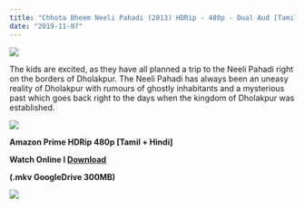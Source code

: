 ```yaml
---
title: "Chhota Bheem Neeli Pahadi (2013) HDRip - 480p - Dual Aud [Tamil + Hindi] - x264 - 300MB"
date: "2019-11-07"
---
```


[![](https://1.bp.blogspot.com/-YsSrc38kY8Q/XVjm5nyQnTI/AAAAAAAAAs4/2hSR8ADx7e8LlTRj9jKEKTRg9gjCSTUGwCEwYBhgL/s1600/x1080.jpg)](https://1.bp.blogspot.com/-YsSrc38kY8Q/XVjm5nyQnTI/AAAAAAAAAs4/2hSR8ADx7e8LlTRj9jKEKTRg9gjCSTUGwCEwYBhgL/s1600/x1080.jpg)

The kids are excited, as they have all planned a trip to the Neeli Pahadi right on the borders of Dholakpur. The Neeli Pahadi has always been an uneasy reality of Dholakpur with rumours of ghostly inhabitants and a mysterious past which goes back right to the days when the kingdom of Dholakpur was established.

[![](https://1.bp.blogspot.com/-fai1ZuUwnbA/XIjy2aT4irI/AAAAAAAAANw/WFW0YRK47_8GLAt3pPBSzBk0GJA6Mk5fgCPcBGAYYCw/s1600/torrborder.gif)](https://1.bp.blogspot.com/-fai1ZuUwnbA/XIjy2aT4irI/AAAAAAAAANw/WFW0YRK47_8GLAt3pPBSzBk0GJA6Mk5fgCPcBGAYYCw/s1600/torrborder.gif)

**Amazon Prime HDRip 480p \[Tamil + Hindi\]**

**Watch Online I [Download](https://drive.google.com/open?id=14i3piidEN1S9kJvjPn47aj6uIcWC5dXE)**

**(.mkv GoogleDrive 300MB)**

[![](https://1.bp.blogspot.com/-fai1ZuUwnbA/XIjy2aT4irI/AAAAAAAAANw/WFW0YRK47_8GLAt3pPBSzBk0GJA6Mk5fgCPcBGAYYCw/s1600/torrborder.gif)](https://1.bp.blogspot.com/-fai1ZuUwnbA/XIjy2aT4irI/AAAAAAAAANw/WFW0YRK47_8GLAt3pPBSzBk0GJA6Mk5fgCPcBGAYYCw/s1600/torrborder.gif)
